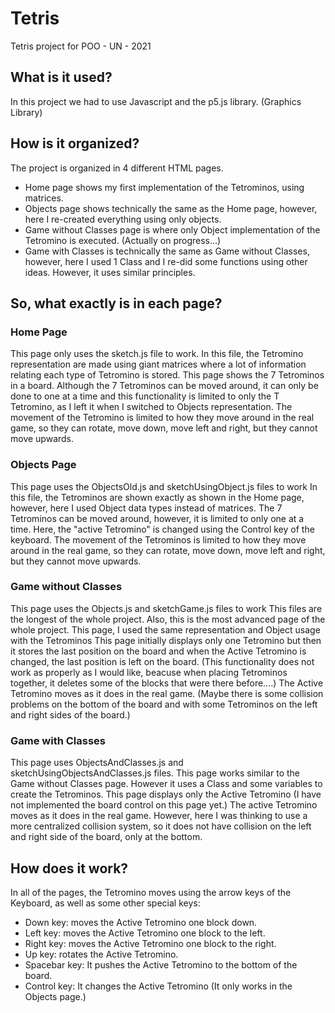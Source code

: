 # Tetris
Tetris project for POO - UN - 2021

## What is it used?
In this project we had to use Javascript and the p5.js library. (Graphics Library)

## How is it organized?
The project is organized in 4 different HTML pages.
- Home page shows my first implementation of the Tetrominos, using matrices.
- Objects page shows technically the same as the Home page, however, here I re-created everything using only objects.
- Game without Classes page is where only Object implementation of the Tetromino is executed. (Actually on progress...)
- Game with Classes is technically the same as Game without Classes, however, here I used 1 Class and I re-did some functions using other ideas. However, it uses similar principles.

## So, what exactly is in each page?

### Home Page
This page only uses the sketch.js file to work. 
In this file, the Tetromino representation are made using giant matrices where a lot of information relating each type of Tetromino is stored.
This page shows the 7 Tetrominos in a board.
Although the 7 Tetrominos can be moved around, it can only be done to one at a time and this functionality is limited to only the T Tetromino, as I left it when I switched to Objects representation.
The movement of the Tetromino is limited to how they move around in the real game, so they can rotate, move down, move left and right, but they cannot move upwards.

### Objects Page
This page uses the ObjectsOld.js and sketchUsingObject.js files to work
In this file, the Tetrominos are shown exactly as shown in the Home page, however, here I used Object data types instead of matrices.
The 7 Tetrominos can be moved around, however, it is limited to only one at a time. Here, the "active Tetromino" is changed using the Control key of the keyboard.
The movement of the Tetrominos is limited to how they move around in the real game, so they can rotate, move down, move left and right, but they cannot move upwards.

### Game without Classes
This page uses the Objects.js and sketchGame.js files to work
This files are the longest of the whole project. Also, this is the most advanced page of the whole project.
This page, I used the same representation and Object usage with the Tetrominos
This page initially displays only one Tetromino but then it stores the last position on the board and when the Active Tetromino is changed, the last position is left on the board. (This functionality does not work as properly as I would like, beacuse when placing Tetrominos together, it deletes some of the blocks that were there before....)
The Active Tetromino moves as it does in the real game. (Maybe there is some collision problems on the bottom of the board and with some Tetrominos on the left and right sides of the board.)

### Game with Classes
This page uses ObjectsAndClasses.js and sketchUsingObjectsAndClasses.js files.
This page works similar to the Game without Classes page. However it uses a Class and some variables to create the Tetrominos.
This page displays only the Active Tetromino (I have not implemented the board control on this page yet.)
The active Tetromino moves as it does in the real game. However, here I was thinking to use a more centralized collision system, so it does not have collision on the left and right side of the board, only at the bottom.

## How does it work?
In all of the pages, the Tetromino moves using the arrow keys of the Keyboard, as well as some other special keys:
- Down key: moves the Active Tetromino one block down.
- Left key: moves the Active Tetromino one block to the left.
- Right key: moves the Active Tetromino one block to the right.
- Up key: rotates the Active Tetromino.
- Spacebar key: It pushes the Active Tetromino to the bottom of the board. 
- Control key: It changes the Active Tetromino (It only works in the Objects page.)